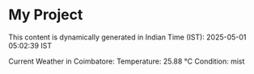 # My Project

This content is dynamically generated in Indian Time (IST): 2025-05-01 05:02:39 IST


Current Weather in Coimbatore:
Temperature: 25.88 °C
Condition: mist

